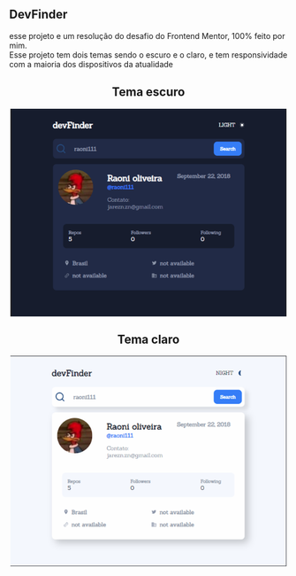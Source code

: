 <section>
  <h1>DevFinder</h1>
  <p>esse projeto e um resolução do desafio do Frontend Mentor, 100% feito por mim. <br/> Esse projeto tem dois temas sendo o escuro e o claro, e tem responsividade com a maioria     dos dispositivos da atualidade</p>
  <h1 align="center">Tema escuro</h1>
  <div align="center">
    <img align="center" width="500" src="src/img/tema_escuro.png" alt="image do tema escuro" />
  </div>
  <h1 align="center">Tema claro</h1>
  <div align="center">
    <img align="center" width="500" src="src/img/tema_claro.png" alt="image do tema escuro" />
  </div>
</section>
